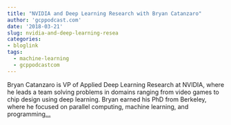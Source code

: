 ```yaml
---
title: "NVIDIA and Deep Learning Research with Bryan Catanzaro"
author: 'gcppodcast.com'
date: '2018-03-21'
slug: nvidia-and-deep-learning-resea
categories:
- bloglink
tags:
  - machine-learning
  - gcppodcastcom
---
```


Bryan Catanzaro is VP of Applied Deep Learning Research at NVIDIA, where he leads a team solving problems in domains ranging from video games to chip design using deep learning. Bryan earned his PhD from Berkeley, where he focused on parallel computing, machine learning, and programming[... <i class="fas fa-external-link-alt"></i>](https://www.gcppodcast.com/post/episode-119-nvidia-and-deep-learning-research-with-bryan-catanzaro/)

